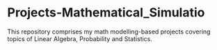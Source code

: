 # Projects-Mathematical_Simulatio
This repository comprises my math modelling-based projects covering topics of Linear Algebra, Probability and Statistics.
